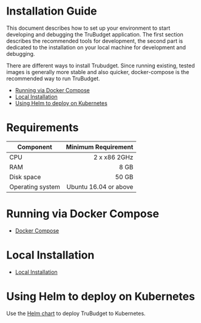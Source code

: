 # Installation Guide <!-- omit in TOC -->

This document describes how to set up your environment to start developing and debugging the TruBudget application. The first section describes the recommended tools for development, the second part is dedicated to the installation on your local machine for development and debugging.

There are different ways to install Trubudget. Since running existing, tested images is generally more stable and also quicker, docker-compose is the recommended way to run TruBudget.

- [Running via Docker Compose](#running-via-docker-compose)
- [Local Installation](#local-installation)
- [Using Helm to deploy on Kubernetes](#using-helm-to-deploy-on-kubernetes)

# Requirements <!-- omit in TOC -->

| Component        |   Minimum Requirement |
| ---------------- | --------------------: |
| CPU              |          2 x x86 2GHz |
| RAM              |                  8 GB |
| Disk space       |                 50 GB |
| Operating system | Ubuntu 16.04 or above |

# Running via Docker Compose

- [Docker Compose](./Installation/Docker-compose.md)

# Local Installation

- [Local Installation](./Installation/Local-Installation.md)

# Using Helm to deploy on Kubernetes

Use the [Helm chart](../../../helm/README.md) to deploy TruBudget to Kubernetes.